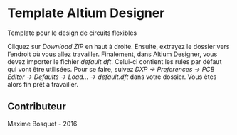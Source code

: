 # Template Altium Designer
Template pour le design de circuits flexibles

Cliquez sur *Download ZIP* en haut à droite. Ensuite, extrayez le dossier vers l’endroit où vous allez travailler. Finalement, dans Altium Designer, vous devez importer le fichier *default.dft*.
Celui-ci contient les rules par défaut qui vont être utilisées. Pour se faire, suivez *DXP -> Preferences -> PCB Editor -> Defaults -> Load... -> default.dft* dans votre dossier. Vous êtes alors fin prêt à travailler.

## Contributeur 
Maxime Bosquet - 2016